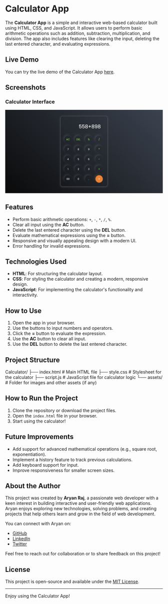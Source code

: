 # Calculator App

The **Calculator App** is a simple and interactive web-based calculator built using HTML, CSS, and JavaScript. It allows users to perform basic arithmetic operations such as addition, subtraction, multiplication, and division. The app also includes features like clearing the input, deleting the last entered character, and evaluating expressions.

## Live Demo

You can try the live demo of the Calculator App [here](https://calculator-02-eta.vercel.app/).

## Screenshots

### Calculator Interface

![Calculator Interface](assets/Screenshot.png)

## Features

- Perform basic arithmetic operations: `+`, `-`, `*`, `/`, `%`.
- Clear all input using the **AC** button.
- Delete the last entered character using the **DEL** button.
- Evaluate mathematical expressions using the **=** button.
- Responsive and visually appealing design with a modern UI.
- Error handling for invalid expressions.


## Technologies Used

- **HTML**: For structuring the calculator layout.
- **CSS**: For styling the calculator and creating a modern, responsive design.
- **JavaScript**: For implementing the calculator's functionality and interactivity.

## How to Use

1. Open the app in your browser.
2. Use the buttons to input numbers and operators.
3. Click the **=** button to evaluate the expression.
4. Use the **AC** button to clear all input.
5. Use the **DEL** button to delete the last entered character.

## Project Structure
Calculator/ ├── index.html # Main HTML file ├── style.css # Stylesheet for the calculator ├── script.js # JavaScript file for calculator logic └── assets/ # Folder for images and other assets (if any)


## How to Run the Project

1. Clone the repository or download the project files.
2. Open the `index.html` file in your browser.
3. Start using the calculator!

## Future Improvements

- Add support for advanced mathematical operations (e.g., square root, exponentiation).
- Implement a history feature to track previous calculations.
- Add keyboard support for input.
- Improve responsiveness for smaller screen sizes.

## About the Author

This project was created by **Aryan Raj**, a passionate web developer with a keen interest in building interactive and user-friendly web applications. Aryan enjoys exploring new technologies, solving problems, and creating projects that help others learn and grow in the field of web development.

You can connect with Aryan on:

- [GitHub](https://github.com/geeksaryan)  
- [LinkedIn](linkedin.com/in/aryan-kumar-220791278)  
- [Twitter](https://x.com/aryanraj7981)

Feel free to reach out for collaboration or to share feedback on this project!

## License

This project is open-source and available under the [MIT License](https://opensource.org/licenses/MIT).

---
Enjoy using the Calculator App!
